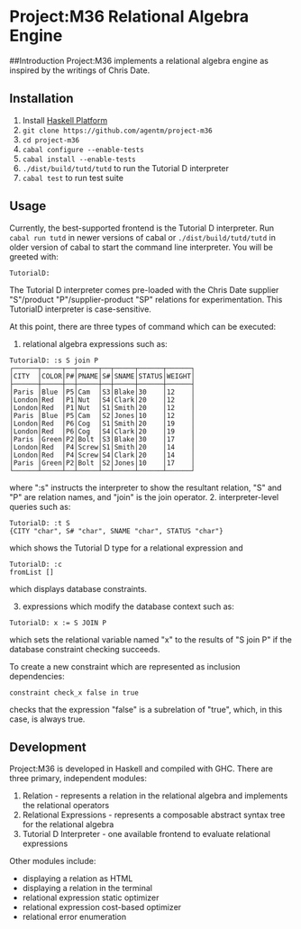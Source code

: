 # Project:M36 Relational Algebra Engine

##Introduction
Project:M36 implements a relational algebra engine as inspired by the writings of Chris Date.

## Installation

1. Install [Haskell Platform](https://www.haskell.org/platform/)
1. ```git clone https://github.com/agentm/project-m36```
2. ```cd project-m36```
3. ```cabal configure --enable-tests```
4. ```cabal install --enable-tests```
5. ```./dist/build/tutd/tutd``` to run the Tutorial D interpreter
6. ```cabal test``` to run test suite

## Usage

Currently, the best-supported frontend is the Tutorial D interpreter. Run `cabal run tutd` in newer versions of cabal or `./dist/build/tutd/tutd` in older version of cabal to start the command line interpreter. You will be greeted with:

`TutorialD:`

The Tutorial D interpreter comes pre-loaded with the Chris Date supplier "S"/product "P"/supplier-product "SP" relations for experimentation. This TutorialD interpreter is case-sensitive. 

At this point, there are three types of command which can be executed:

1. relational algebra expressions such as: 

  ```
TutorialD: :s S join P
┌──────┬─────┬──┬─────┬──┬─────┬──────┬──────┐
│CITY  │COLOR│P#│PNAME│S#│SNAME│STATUS│WEIGHT│
├──────┼─────┼──┼─────┼──┼─────┼──────┼──────┤
│Paris │Blue │P5│Cam  │S3│Blake│30    │12    │
│London│Red  │P1│Nut  │S4│Clark│20    │12    │
│London│Red  │P1│Nut  │S1│Smith│20    │12    │
│Paris │Blue │P5│Cam  │S2│Jones│10    │12    │
│London│Red  │P6│Cog  │S1│Smith│20    │19    │
│London│Red  │P6│Cog  │S4│Clark│20    │19    │
│Paris │Green│P2│Bolt │S3│Blake│30    │17    │
│London│Red  │P4│Screw│S1│Smith│20    │14    │
│London│Red  │P4│Screw│S4│Clark│20    │14    │
│Paris │Green│P2│Bolt │S2│Jones│10    │17    │
└──────┴─────┴──┴─────┴──┴─────┴──────┴──────┘
```

  where ":s" instructs the interpreter to show the resultant relation, "S" and "P" are relation names, and "join" is the join operator.
2. interpreter-level queries such as:

  ```
TutorialD: :t S
{CITY "char", S# "char", SNAME "char", STATUS "char"}
```

  which shows the Tutorial D type for a relational expression and 

  ```
TutorialD: :c
fromList []
```
which displays database constraints.

3. expressions which modify the database context such as:

  ```
TutorialD: x := S JOIN P
```
  which sets the relational variable named "x" to the results of "S join P" if the database constraint checking succeeds.

  To create a new constraint which are represented as inclusion dependencies:

  ```
constraint check_x false in true
```
  checks that the expression "false" is a subrelation of "true", which, in this case, is always true.
  
## Development

Project:M36 is developed in Haskell and compiled with GHC. There are three primary, independent modules:

1. Relation - represents a relation in the relational algebra and implements the relational operators
2. Relational Expressions - represents a composable abstract syntax tree for the relational algebra
3. Tutorial D Interpreter - one available frontend to evaluate relational expressions

Other modules include:

* displaying a relation as HTML
* displaying a relation in the terminal
* relational expression static optimizer
* relational expression cost-based optimizer
* relational error enumeration